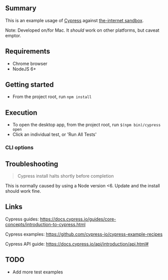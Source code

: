 ## Summary

This is an example usage of [Cypress] against [the-internet sandbox].

Note: Developed on/for Mac.  It _should_ work on other platforms, but caveat emptor.

## Requirements
- Chrome browser 
- NodeJS 6+

## Getting started
- From the project root, run `npm install`

## Execution
- To open the desktop app, from the project root, run `$(npm bin)/cypress open`
- Click an individual test, or 'Run All Tests'

### CLI options

## Troubleshooting
> Cypress install halts shortly before completion

This is normally caused by using a Node version <6.  Update and the install should work fine.

## Links
Cypress guides: https://docs.cypress.io/guides/core-concepts/introduction-to-cypress.html

Cypress examples: https://github.com/cypress-io/cypress-example-recipes

Cypress API guide: https://docs.cypress.io/api/introduction/api.html#


## TODO
- Add more test examples


[Cypress]: https://www.cypress.io/
[the-internet sandbox]: https://the-internet.herokuapp.com/